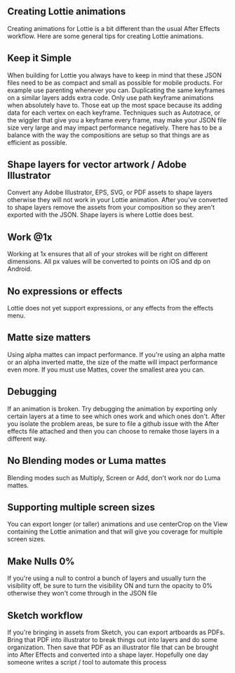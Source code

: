 ## Creating Lottie animations

Creating animations for Lottie is a bit different than the usual After Effects workflow. Here are some general tips for creating Lottie animations.

## Keep it Simple

When building for Lottie you always have to keep in mind that these JSON files need to be as compact and small as possible for mobile products. For example use parenting whenever you can. Duplicating the same keyframes on a similar layers adds extra code. Only use path keyframe animations when absolutely have to. Those eat up the most space because its adding data for each vertex on each keyframe. Techniques such as Autotrace, or the wiggler that give you a keyframe every frame, may make your JSON file size very large and may impact performance negatively. There has to be a balance with the way the compositions are setup so that things are as efficient as possible.

## Shape layers for vector artwork / Adobe Illustrator

Convert any Adobe Illustrator, EPS, SVG, or PDF assets to shape layers otherwise they will not work in your Lottie animation. After you've converted to shape layers remove the assets from your composition so they aren't exported with the JSON. Shape layers is where Lottie does best.

## Work @1x

Working at 1x ensures that all of your strokes will be right on different dimensions. All px values will be converted to points on iOS and dp on Android.

## No expressions or effects

Lottie does not yet support expressions, or any effects from the effects menu.

## Matte size matters

Using alpha mattes can impact performance. If you're using an alpha matte or an alpha inverted matte, the size of the matte will impact performance even more. If you must use Mattes, cover the smallest area you can.

## Debugging

If an animation is broken. Try debugging the animation by exporting only certain layers at a time to see which ones work and which ones don't. After you isolate the problem areas, be sure to file a github issue with the After effects file attached and then you can choose to remake those layers in a different way.

## No Blending modes or Luma mattes

Blending modes such as Multiply, Screen or Add, don't work nor do Luma mattes.

## Supporting multiple screen sizes

You can export longer (or taller) animations and use centerCrop on the View containing the Lottie animation and that will give you coverage for multiple screen sizes.

## Make Nulls 0%

If you're using a null to control a bunch of layers and usually turn the visibility off, be sure to turn the visibility ON and turn the opacity to 0% otherwise they won't come through in the JSON file

## Sketch workflow

If you're bringing in assets from Sketch, you can export artboards as PDFs. Bring that PDF into illustrator to break things out into layers and do some organization. Then save that PDF as an illustrator file that can be brought into After Effects and converted into a shape layer. Hopefully one day someone writes a script / tool to automate this process